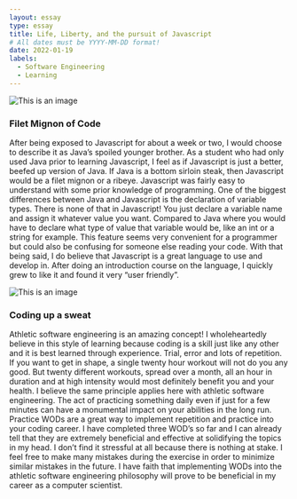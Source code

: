 ```yaml
---
layout: essay
type: essay
title: Life, Liberty, and the pursuit of Javascript
# All dates must be YYYY-MM-DD format!
date: 2022-01-19
labels:
  - Software Engineering
  - Learning
---
```


![This is an image](https://www.google.com/url?sa=i&url=https%3A%2F%2Fwww.cleanpng.com%2Fpng-computer-programming-source-code-portable-network-7276632%2F&psig=AOvVaw1sefNWXyJe6nDEGl1thgcJ&ust=1642751812872000&source=images&cd=vfe&ved=0CAgQjRxqFwoTCMj6jcbtv_UCFQAAAAAdAAAAABAD)

### Filet Mignon of Code
After being exposed to Javascript for about a week or two, I would choose to describe it as Java’s spoiled younger brother.  As a student who had only used Java prior to learning Javascript, I feel as if Javascript is just a better, beefed up version of Java. If Java is a bottom sirloin steak, then Javascript would be a filet mignon or a ribeye. Javascript was fairly easy to understand with some prior knowledge of programming. One of the biggest differences between Java and Javascript is the declaration of variable types. There is none of that in Javascript! You just declare a variable name and assign it whatever value you want. Compared to Java where you would have to declare what type of value that variable would be, like an int or a string for example. This feature seems very convenient for a programmer but could also be confusing for someone else reading your code. With that being said, I do believe that Javascript is a great language to use and develop in. After doing an introduction course on the language, I quickly grew to like it and found it very “user friendly”.

![This is an image](https://image.freepik.com/free-vector/cute-carrot-workout-cartoon-vector-icon-illustration-sport-vegetable-icon-concept-isolated-premium-vector-flat-cartoon-style_138676-1445.jpg)

### Coding up a sweat
Athletic software engineering is an amazing concept! I wholeheartedly believe in this style of learning because coding is a skill just like any other and it is best learned through experience. Trial, error and lots of repetition. If you want to get in shape, a single twenty hour workout will not do you any good. But twenty different workouts, spread over a month, all an hour in duration and at high intensity would most definitely benefit you and your health. I believe the same principle applies here with athletic software engineering. The act of practicing something daily even if just for a few minutes can have a monumental impact on your abilities in the long run. Practice WODs are a great way to implement repetition and practice into your coding career. I have completed three WOD’s so far and I can already tell that they are extremely beneficial and effective at solidifying the topics in my head. I don’t find it stressful at all because there is nothing at stake. I feel free to make many mistakes during the exercise in order to minimize similar mistakes in the future. I have faith that implementing WODs into the athletic software engineering philosophy will prove to be beneficial in my career as a computer scientist.


